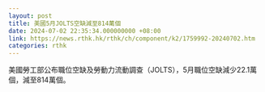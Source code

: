```yaml
---
layout: post
title: 美國5月JOLTS空缺減至814萬個
date: 2024-07-02 22:35:34.000000000 +08:00
link: https://news.rthk.hk/rthk/ch/component/k2/1759992-20240702.htm
categories: rthk
---
```


美國勞工部公布職位空缺及勞動力流動調查（JOLTS），5月職位空缺減少22.1萬個，減至814萬個。

